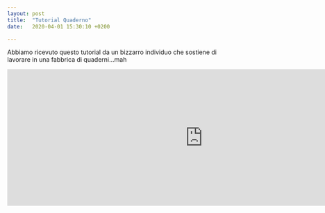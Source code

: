 ```yaml
---
layout: post
title:  "Tutorial Quaderno"
date:   2020-04-01 15:30:10 +0200

---
```


Abbiamo ricevuto questo tutorial da un bizzarro individuo che sostiene di lavorare in una fabbrica di quaderni...mah

<iframe width="900" height="315" src="https://www.youtube.com/embed/wWpHKmQG-lE" frameborder="0" allow="accelerometer; autoplay; encrypted-media; gyroscope; picture-in-picture" allowfullscreen></iframe>
